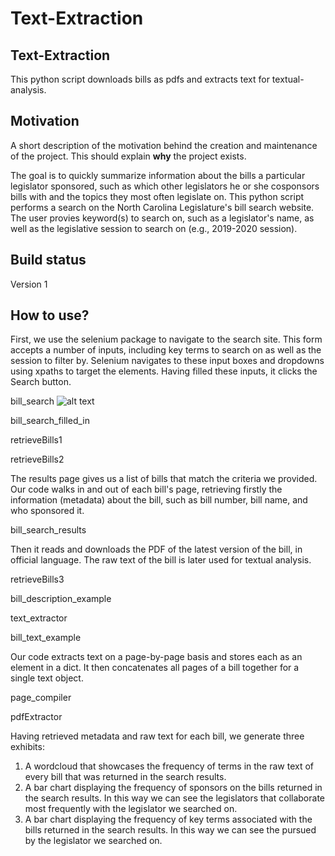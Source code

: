 # Text-Extraction

## Text-Extraction
This python script downloads bills as pdfs and extracts text for textual-analysis.

## Motivation
A short description of the motivation behind the creation and maintenance of the project. This should explain **why** the project exists.

The goal is to quickly summarize information about the bills a particular legislator sponsored, such as which other legislators he or she cosponsors bills with and the topics they most often legislate on. This python script performs a search on the North Carolina Legislature's bill search website. The user provies keyword(s) to search on, such as a legislator's name, as well as the legislative session to search on (e.g., 2019-2020 session).

## Build status
Version 1

## How to use?
First, we use the selenium package to navigate to the search site. This form accepts a number of inputs, including key terms to search on as well as the session to filter by. Selenium navigates to these input boxes and dropdowns using xpaths to target the elements. Having filled these inputs, it clicks the Search button.

bill_search
![alt text](https://github.com/[drussel4]/[Text-Extraction]/blob/[branch]/bill_search.png?raw=true)

bill_search_filled_in

retrieveBills1

retrieveBills2

The results page gives us a list of bills that match the criteria we provided. Our code walks in and out of each bill's page, retrieving firstly the information (metadata) about the bill, such as bill number, bill name, and who sponsored it.

bill_search_results

Then it reads and downloads the PDF of the latest version of the bill, in official language. The raw text of the bill is later used for textual analysis.

retrieveBills3

bill_description_example

text_extractor

bill_text_example

Our code extracts text on a page-by-page basis and stores each as an element in a dict. It then concatenates all pages of a bill together for a single text object.

page_compiler

pdfExtractor

Having retrieved metadata and raw text for each bill, we generate three exhibits:
1. A wordcloud that showcases the frequency of terms in the raw text of every bill that was returned in the search results.
2. A bar chart displaying the frequency of sponsors on the bills returned in the search results. In this way we can see the legislators that collaborate most frequently with the legislator we searched on.
3. A bar chart displaying the frequency of key terms associated with the bills returned in the search results. In this way we can see the pursued by the legislator we searched on.

